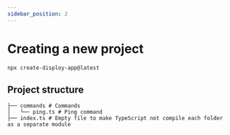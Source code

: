 ```yaml
---
sidebar_position: 2
---
```


# Creating a new project

```bash
npx create-disploy-app@latest
```

## Project structure

```
├── commands # Commands
│   └── ping.ts # Ping command
├── index.ts # Empty file to make TypeScript not compile each folder as a separate module
```
